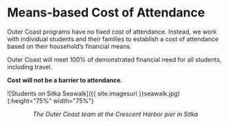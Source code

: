 # Means-based Cost of Attendance

Outer Coast programs have no fixed cost of attendance. Instead, we work with individual students and their families to establish a cost of attendance based on their household’s financial means. 

Outer Coast will meet 100% of demonstrated financial need for all students, including travel. 

**Cost will not be a barrier to attendance.**

<!-- This inserts the photo of students on the seawalk -->
![Students on Sitka Seawalk]({{ site.imagesurl }}seawalk.jpg){:height="75%" width="75%"}

<div align="center"><em>The Outer Coast team at the Crescent Harbor pier in Sitka</em></div>

